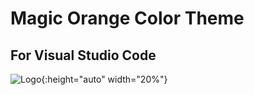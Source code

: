# Magic Orange Color Theme
## For Visual Studio Code

![Logo](https://raw.githubusercontent.com/anridev24/magic-orange-color-theme/main/images/store-icon.png){:height="auto" width="20%"}
